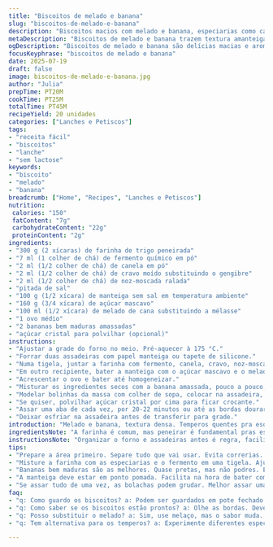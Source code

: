 ```yaml
---
title: "Biscoitos de melado e banana"
slug: "biscoitos-de-melado-e-banana"
description: "Biscoitos macios com melado e banana, especiarias como canela e noz-moscada, sem lactose e sem nozes. Massa feita com farinha levemente fermentada, açúcar mascavo e manteiga. O melado dá sabor intenso, a banana proporciona umidade. Rendimento de 20 unidades, fácil de preparar, ideal para lanches ou café. Textura amanteigada e doce, com toque picante das especiarias. Tempo total de 50 minutos, assados em forno médio. Sem ingredientes muito comuns, versões com melaço de cana substituem o melado."
metaDescription: "Biscoitos de melado e banana trazem textura amanteigada e sabor intenso, fáceis de fazer e ideais para lanche."
ogDescription: "Biscoitos de melado e banana são delícias macias e aromáticas, perfeitas para o lanche da tarde."
focusKeyphrase: "biscoitos de melado e banana"
date: 2025-07-19
draft: false
image: biscoitos-de-melado-e-banana.jpg
author: "Julia"
prepTime: PT20M
cookTime: PT25M
totalTime: PT45M
recipeYield: 20 unidades
categories: ["Lanches e Petiscos"]
tags:
- "receita fácil"
- "biscoitos"
- "lanche"
- "sem lactose"
keywords:
- "biscoito"
- "melado"
- "banana"
breadcrumb: ["Home", "Recipes", "Lanches e Petiscos"]
nutrition: 
 calories: "150"
 fatContent: "7g"
 carbohydrateContent: "22g"
 proteinContent: "2g"
ingredients:
- "300 g (2 xícaras) de farinha de trigo peneirada"
- "7 ml (1 colher de chá) de fermento químico em pó"
- "2 ml (1/2 colher de chá) de canela em pó"
- "2 ml (1/2 colher de chá) de cravo moído substituindo o gengibre"
- "2 ml (1/2 colher de chá) de noz-moscada ralada"
- "pitada de sal"
- "100 g (1/2 xícara) de manteiga sem sal em temperatura ambiente"
- "160 g (3/4 xícara) de açúcar mascavo"
- "100 ml (1/2 xícara) de melado de cana substituindo a mélasse"
- "1 ovo médio"
- "2 bananas bem maduras amassadas"
- "açúcar cristal para polvilhar (opcional)"
instructions:
- "Ajustar a grade do forno no meio. Pré-aquecer à 175 °C."
- "Forrar duas assadeiras com papel manteiga ou tapete de silicone."
- "Numa tigela, juntar a farinha com fermento, canela, cravo, noz-moscada e sal."
- "Em outro recipiente, bater a manteiga com o açúcar mascavo e o melado até virar creme leve."
- "Acrescentar o ovo e bater até homogeneizar."
- "Misturar os ingredientes secos com a banana amassada, pouco a pouco, incorporando com colher de pau."
- "Modelar bolinhas da massa com colher de sopa, colocar na assadeira, deixando espaço de 4 cm entre elas."
- "Se quiser, polvilhar açúcar cristal por cima para ficar crocante."
- "Assar uma aba de cada vez, por 20-22 minutos ou até as bordas dourarem."
- "Deixar esfriar na assadeira antes de transferir para grade."
introduction: "Melado e banana, textura densa. Temperos quentes pra esquentar, canela dá cheiro, cravo puxa sabor forte, noz-moscada faz fundo. Massa com manteiga bateu com açúcar mascavo, melado escuro, que tem gosto forte, quase defumado. Banana não é só umidade, traz doçura natural mas sem exagerar. Mistura que gruda, pede espaço na forma porque cresce um pouco. Polvilhar açúcar por cima? Só se quiser contraste crocante. Assa em forno médio, fica pronto rápido, 22 minutos exatos ou mais, dependendo do forno. Esfriar na assadeira, porque quente é macio demais. Pra lanche, café, final de tarde. Sem lactose, sem o tormento das nozes. Alternativa de especiarias com cravo altera todo aroma, ingredient alternativo que muda o jogo. Fácil de fazer, receita caseira, pouca bagunça. Resultado: biscoito amanteigado, úmido, meio pegajoso no centro. Se guardar em pote fechado, ali fica bom dias."
ingredientsNote: "A farinha é comum, mas peneirar é fundamental pras especiarias se distribuírem e pra massa não ficar pesada. Fermento bem dosado, mais que isso o biscoito cresce demais e fica ruim. Trocar o gengibre pelo cravo traz diferente perfume, mais marcante, diferente impacto. A manteiga deve estar em ponto pomada, facilita bater com açúcar mascavo, que é menos seco que o branco. Melado de cana substitui a mélasse, tem sabor parecido, escuro, intenso, mas mais brasileiro. Bananas maduras, quase pretas, são as melhores. Elas amolecem a massa, adoçam e hidratam ao mesmo tempo. Açúcar para polvilhar é opcional, mas no forno ajuda a formar crosta que contrasta com o biscoito macio por dentro. Sem lactose, sem amêndoas, mas com sabor de verdade. Pode usar tigela comum, sem misturador, só paciência pra deixar tudo bem incorporado."
instructionsNote: "Organizar o forno e assadeiras antes é regra, facilita o fluxo. Misturar os secos separadamente evita aglomerados, ajuda a equipear bem as especiarias. Bater manteiga e açúcar com melado exige atenção para não virar pastoso demais. O ovo entra depois pra segurar tudo, homogeneizar. Imergir os secos pouco a pouco evita massa pesada ou seca. Bananas entram no fim, sem bater demais para manter texturas pequenas que aparecem depois. Usar colher para formar bolinhos iguala tamanho e tempo de cozimento. Espaço entre as unidades evita fusão e parede mole. Assar uma assadeira por vez é recomendação pra calor se distribuir sem abrir o forno muito. Ficar de olho a partir dos 18 minutos garante que não passem do ponto. Esfriar na assadeira ajuda a firmar, mover quente pode quebrar ou deformar. Se sobrar, guardar em recipiente hermético para preservar a umidade por mais tempo."
tips:
- "Prepare a área primeiro. Separe tudo que vai usar. Evita correrias. É importante. Tente usar uma balança pra medir os ingredientes."
- "Misture a farinha com as especiarias e o fermento em uma tigela. Ajuda a distribuir os sabores e evitar grumos. Não esqueça da pitada de sal. É essencial na receita."
- "Bananas bem maduras são as melhores. Quase pretas, mas não podres. Elas deixam a massa mais úmida e aumentam a doçura. Massa densa, precisa de bananas certas."
- "A manteiga deve estar em ponto pomada. Facilita na hora de bater com o açúcar. Também evita que a massa fique pesada. Cuidado com o tempo de mistura."
- "Se assar tudo de uma vez, as bolachas podem grudar. Melhor assar uma assadeira por vez. Assim, o calor se distribui. Fique atento ao tempo, alguns fornos variam."
faq:
- "q: Como guardo os biscoitos? a: Podem ser guardados em pote fechado. A umidade é importante. Ficará bom por dias. Mas sem abertura todo dia."
- "q: Como saber se os biscoitos estão prontos? a: Olhe as bordas. Devem estar douradas. Faça o teste do palito se necessário. Não deixe passar do ponto pra não ficar seco."
- "q: Posso substituir o melado? a: Sim, use melaço, mas o sabor muda. Cada um tem seu aroma. E a textura da massa pode variar. Tente sim."
- "q: Tem alternativa para os temperos? a: Experimente diferentes especiarias. Cardamomo pode ser interessante. Mas o cravo e a canela são clássicos, fica bom."

---
```

